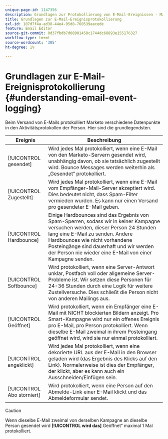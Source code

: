 ```yaml
---
unique-page-id: 1147356
description: Grundlagen zur Protokollierung von E-Mail-Ereignissen - Marketo-Dokumente - Produktdokumentation
title: Grundlagen zur E-Mail-Ereignisprotokollierung
exl-id: 107d7f4a-ad38-44e4-95d8-760539aacede
feature: Email Editor
source-git-commit: 0d37fbdb7d08901458c1744dc68893e155176327
workflow-type: tm+mt
source-wordcount: '305'
ht-degree: 1%

---
```


# Grundlagen zur E-Mail-Ereignisprotokollierung {#understanding-email-event-logging}

Beim Versand von E-Mails protokolliert Marketo verschiedene Datenpunkte in den Aktivitätsprotokollen der Person. Hier sind die grundlegendsten.

| Ereignis | Beschreibung |
|---|---|
| [!UICONTROL gesendet] | Wird jedes Mal protokolliert, wenn eine E-Mail von den Marketo-Servern gesendet wird, unabhängig davon, ob sie tatsächlich zugestellt wird. Bounce Messages werden weiterhin als „Gesendet“ protokolliert. |
| [!UICONTROL Zugestellt] | Wird jedes Mal protokolliert, wenn eine E-Mail vom Empfänger-Mail-Server akzeptiert wird. Dies bedeutet nicht, dass Spam-Filter vermieden wurden. Es kann nur einen Versand pro gesendeter E-Mail geben. |
| [!UICONTROL Hardbounce] | Einige Hardbounces sind das Ergebnis von Spam-Sperren, sodass wir in keiner Kampagne versuchen werden, dieser Person 24 Stunden lang eine E-Mail zu senden. Andere Hardbounces wie nicht vorhandene Posteingänge sind dauerhaft und wir werden der Person nie wieder eine E-Mail von einer Kampagne senden. |
| [!UICONTROL Softbounce] | Wird protokolliert, wenn eine Server-Antwort unklar, Postfach voll oder allgemeine Server-Probleme ist. Wir setzen diese Personen für 24-36 Stunden durch eine Logik für weitere Zustellversuche. Dies schließt die Person nicht von anderen Mailings aus. |
| [!UICONTROL Geöffnet] | Wird protokolliert, wenn ein Empfänger eine E-Mail mit NICHT blockierten Bildern anzeigt. Pro Smart-Kampagne wird nur ein offenes Ereignis pro E-Mail, pro Person protokolliert. Wenn dieselbe E-Mail zweimal in ihrem Posteingang geöffnet wird, wird sie nur einmal protokolliert. |
| [!UICONTROL angeklickt] | Wird jedes Mal protokolliert, wenn eine dekorierte URL aus der E-Mail in den Browser geladen wird (das Ergebnis des Klicks auf den Link). Normalerweise ist dies der Empfänger, der klickt, aber es kann auch ein Ausschneiden/Einfügen sein. |
| [!UICONTROL Abo storniert] | Wird protokolliert, wenn eine Person auf den Abmelde-Link einer E-Mail klickt und das Abmeldeformular sendet. |

>[!CAUTION]
>
>Wenn dieselbe E-Mail zweimal von derselben Kampagne an dieselbe Person gesendet wird **[!UICONTROL wird das]** Geöffnet“ maximal 1 Mal protokolliert.
